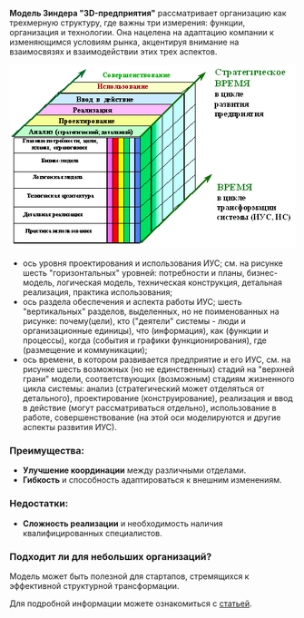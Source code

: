 **Модель Зиндера "3D-предприятия"** рассматривает организацию как трехмерную структуру, где важны три измерения: функции, организация и технологии. 
Она нацелена на адаптацию компании к изменяющимся условиям рынка, акцентируя внимание на взаимосвязях и взаимодействии этих трех аспектов. 

![3д предприятие](3d_enterprise_zinder.png "Схема 3д предприятия")

- ось уровня проектирования и использования ИУС; см. на рисунке шесть "горизонтальных" уровней: потребности и планы, бизнес-модель, логическая модель, техническая конструкция, детальная реализация, практика использования;
- ось раздела обеспечения и аспекта работы ИУС; шесть "вертикальных" разделов, выделенных, но не поименованных на рисунке: почему(цели), кто ("деятели" системы - люди и организационные единицы), что (информация), как (функции и процессы), когда (события и графики функционирования), где (размещение и коммуникации);
- ось времени, в котором развивается предприятие и его ИУС, см. на рисунке шесть возможных (но не единственных) стадий на "верхней грани" модели, соответствующих (возможным) стадиям жизненного цикла системы: анализ (стратегический может отделяться от детального), проектирование (конструирование), реализация и ввод в действие (могут рассматриваться отдельно), использование в работе, совершенствование (на этой оси моделируются и другие аспекты развития ИУС).

### Преимущества:
- **Улучшение координации** между различными отделами.
- **Гибкость** и способность адаптироваться к внешним изменениям.

### Недостатки:
- **Сложность реализации** и необходимость наличия квалифицированных специалистов.

### Подходит ли для небольших организаций?
Модель может быть полезной для стартапов, стремящихся к эффективной структурной трансформации. 

Для подробной информации можете ознакомиться с [статьей](https://www.osp.ru/cio/2000/04/170837).
